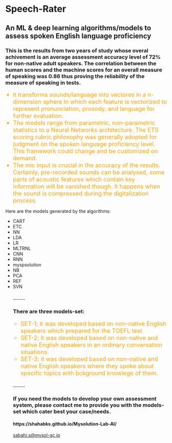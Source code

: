 # Speech-Rater

## An ML &amp; deep learning algorithms/models to assess spoken English language proficiency 

### This is the results from two years of study whose overal achivement is an average assessment accuracy level of 72% for non-native adult speakers.  The correlation between the human scores and the machine scores for an overall measure of speaking was 0.86 thus proving the reliability of the measure of speaking in tests.

<UL> 
<LI style="color:orange; font-size:130%;"> it transforms sounds/language into vectores in a n-dimension sphere in which each feature is vectorized to represent pronunciation, prosody, and language for further evaluation.</LI>
<LI style="color:orange; font-size:130%;"> The models range from parametric, non-parametric statistics to a Neural Networks architecture. The ETS scoring rubric philosophy was generally adopted for judgment on the spoken language proficiency level. This framework could change and be customized on demand.</LI>
<LI style="color:orange; font-size:130%;"> The mic input is crucial in the accuracy of the results. Certainly, pre-recorded sounds can be analysed, some parts of acoustic features which contain key information will be vanished though. It happens when the sound is compressed during the digitalization process. </LI>
</UL>
Here are the models generated by the algorithms:
<UL> 
 <LI> CART
 <LI> ETC
 <LI> NN
 <LI> LDA
 <LI> LR
 <LI> MLTRNL
 <LI> CNN
 <LI> RNN
 <LI> myspsolution
 <LI> NB
 <LI> PCA
 <LI> REF
 <LI> SVN </LI>
</LI>  
<h4> ........ </h4>
<h3> There are three models-set:</h3>
<UL>
<LI style="color:orange; font-size:130%;"> SET-1; it was developed based on non-native English speakers which prepared for the TOEFL test
<LI style="color:orange; font-size:130%;"> SET-2; it was developed based on non-native and native English speakers in an ordinary conversation situations.</LI>  
<LI style="color:orange; font-size:130%;"> SET-3; it was developed based on non-native and native English speakers where they spoke about specific topics with bckground knowlege of them. </LI>
</UL> 
<h4> ........ </h4>
<h3> If you need the models to develop your own assessment system, please contact me to provide you with the models-set which cater best your case/needs.</h3>
 
<h4>https://shahabks.github.io/Mysolution-Lab-AI/</h4>

sabahi.s@mysol-gc.jp
